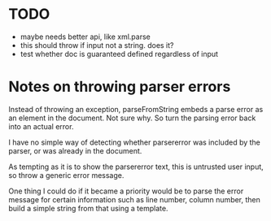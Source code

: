 # TODO

* maybe needs better api, like xml.parse
* this should throw if input not a string. does it?
* test whether doc is guaranteed defined regardless of input

# Notes on throwing parser errors

Instead of throwing an exception, parseFromString embeds a parse error as
an element in the document. Not sure why. So turn the parsing error back
into an actual error.

I have no simple way of detecting whether parsererror was included
by the parser, or was already in the document.

As tempting as it is to show the parsererror text, this is untrusted
user input, so throw a generic error message.

One thing I could do if it became a priority would be to parse the error message
for certain information such as line number, column number, then build a simple
string from that using a template.

